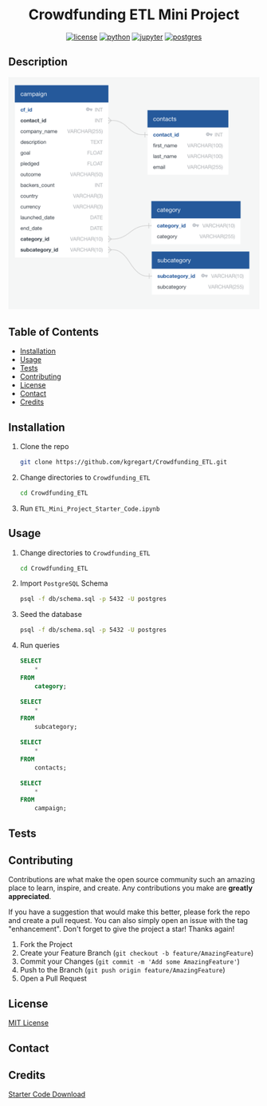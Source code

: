 <div align="center">

# Crowdfunding ETL Mini Project

[![license][license]][license-url]
[![python][python]][python-url]
[![jupyter][jupyter]][jupyter-url]
[![postgres][postgres]][postgres-url]

</div>

## Description

![ERD](/db/QuickDBD.png)

## Table of Contents

-   [Installation](#installation)
-   [Usage](#usage)
-   [Tests](#tests)
-   [Contributing](#contributing)
-   [License](#license)
-   [Contact](#contact)
-   [Credits](#credits)

## Installation

1.  Clone the repo

    ```sh
    git clone https://github.com/kgregart/Crowdfunding_ETL.git
    ```

2.  Change directories to `Crowdfunding_ETL`

    ```sh
    cd Crowdfunding_ETL
    ```

3.  Run `ETL_Mini_Project_Starter_Code.ipynb`

## Usage

1.  Change directories to `Crowdfunding_ETL`

    ```sh
    cd Crowdfunding_ETL
    ```

2.  Import `PostgreSQL` Schema

    ```sh
    psql -f db/schema.sql -p 5432 -U postgres
    ```

3.  Seed the database

    ```sh
    psql -f db/schema.sql -p 5432 -U postgres
    ```

4.  Run queries

    ```sql
    SELECT
        *
    FROM
        category;
    ```

    ```sql
    SELECT
        *
    FROM
        subcategory;
    ```

    ```sql
    SELECT
        *
    FROM
        contacts;
    ```

    ```sql
    SELECT
        *
    FROM
        campaign;
    ```

## Tests

## Contributing

Contributions are what make the open source community such an amazing place to learn, inspire, and create. Any contributions you make are **greatly appreciated**.

If you have a suggestion that would make this better, please fork the repo and create a pull request. You can also simply open an issue with the tag "enhancement".
Don't forget to give the project a star! Thanks again!

1. Fork the Project
2. Create your Feature Branch (`git checkout -b feature/AmazingFeature`)
3. Commit your Changes (`git commit -m 'Add some AmazingFeature'`)
4. Push to the Branch (`git push origin feature/AmazingFeature`)
5. Open a Pull Request

## License

[MIT License](https://opensource.org/licenses/MIT)

## Contact

## Credits

[Starter Code Download](https://static.bc-edx.com/data/dl-1-2/m13/lms/starter/Starter_Files.zip)

[license]: https://img.shields.io/github/license/kgregart/Crowdfunding_ETL.svg?style=for-the-badge
[license-url]: https://github.com/kgregart/Crowdfunding_ETL/blob/master/LICENSE
[python]: https://img.shields.io/badge/python-3776AB?style=for-the-badge&logo=python&logoColor=ffdd54
[python-url]: https://www.python.org/
[jupyter]: https://img.shields.io/badge/jupyter-F37626?style=for-the-badge&logo=jupyter&logoColor=white
[jupyter-url]: https://jupyter.org/
[postgres]: https://img.shields.io/badge/postgres-%23316192.svg?style=for-the-badge&logo=postgresql&logoColor=white
[postgres-url]: https://www.postgresql.org/
